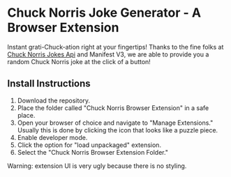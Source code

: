 # Chuck Norris Joke Generator - A Browser Extension
Instant grati-Chuck-ation right at your fingertips! Thanks to the fine folks at [Chuck Norris Jokes Api](https://api.chucknorris.io/) and Manifest V3, we are able to provide you a random Chuck Norris joke at the click of a button!

## Install Instructions
1. Download the repository. 
2. Place the folder called "Chuck Norris Browser Extension" in a safe place. 
3. Open your browser of choice and navigate to "Manage Extensions." Usually this is done by clicking the icon that looks like a puzzle piece.
4. Enable developer mode.
5. Click the option for "load unpackaged" extension. 
6. Select the "Chuck Norris Browser Extension Folder."

Warning: extension UI is very ugly because there is no styling.
